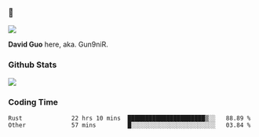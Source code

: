### 👋

![](https://komarev.com/ghpvc/?username=Gun9niR&label=Total+Views)

**David Guo** here, aka. Gun9niR.

### Github Stats

<img src="https://github-readme-stats.vercel.app/api?username=Gun9niR&count_private=true&show_icons=true&theme=vue-dark&hide_title=true">

### Coding Time

<!--START_SECTION:waka-->

```text
Rust              22 hrs 10 mins  ██████████████████████▒░░   88.89 %
Other             57 mins         █░░░░░░░░░░░░░░░░░░░░░░░░   03.84 %
```

<!--END_SECTION:waka-->
